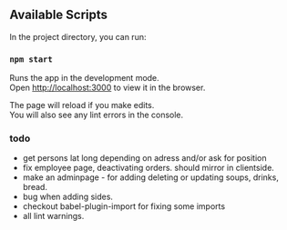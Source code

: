 ## Available Scripts

In the project directory, you can run:

### `npm start`

Runs the app in the development mode.<br />
Open [http://localhost:3000](http://localhost:3000) to view it in the browser.

The page will reload if you make edits.<br />
You will also see any lint errors in the console.

### todo

- get persons lat long depending on adress and/or ask for position
- fix employee page, deactivating orders. should mirror in clientside.
- make an adminpage - for adding deleting or updating soups, drinks, bread.
- bug when adding sides.
- checkout babel-plugin-import for fixing some imports
- all lint warnings.
